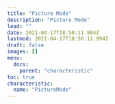 ```yaml
---
title: "Picture Mode"
description: "Picture Mode"
lead: ""
date: 2021-04-17T18:50:11.994Z
lastmod: 2021-04-17T18:50:11.994Z
draft: false
images: []
menu:
  docs:
    parent: "characteristic"
toc: true
characteristic:
  name: "PictureMode"
---
```


